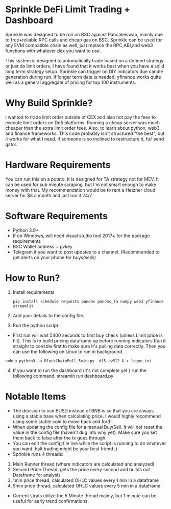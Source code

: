 # Sprinkle DeFi Limit Trading + Dashboard
Sprinkle was designed to be run on BSC against Pancakeswap, mainly due to free+reliable RPC calls and cheap gas on BSC. 
Sprinkle can be used for any EVM compatible chain as well, just replace the RPC,ABI,and web3 functions with whatever dex you want to use.

This system is designed to automatically trade based on a defined strategy or just do limit orders, I have found that it works best when you have a solid long term strategy setup.
Sprinkle can trigger on DIY indicators due candle generation during run. If longer term data is needed, yfinance works quite well as a general aggregate of pricing for top 100 instruments. 

# Why Build Sprinkle?
I wanted to trade limit order outside of CEX and also not pay the fees to execute limit orders on Defi platforms. Running a cheap server was much cheaper than the extra limit order fees.
Also, to learn about python, web3, and finance frameworks. This code probably isn't structured "the best", but it works for what I need.
If someone is so inclined to restructure it, full send gator.    

# Hardware Requirements    
You can run this on a potato. It is designed for TA strategy not for MEV. It can be used for sub minute scraping, but I'm not smart enough to make money with that. 
My recommendation would be to rent a Hetzner cloud server for $8 a month and just run it 24/7. 

# Software Requirements
* Python 3.9+ 
* If on Windows, will need visual studio tool 2017+ for the package requirements
* BSC Wallet address + pvkey  
* Telegram if you want to post updates to a channel. (Recommended to get alerts on your phone for buys/sells)

# How to Run? 
1. Install requirements

    ```pip install schedule requests pandas pandas_ta numpy web3 yfinance streamlit```

2. Add your details to the config file. 
3. Run the python script
* First run will wait 5400 seconds to first buy check (unless Limit price is hit). This is to build pricing dataframe up before running indicators.Run it straight to console first to make sure it's pulling data correctly. Then you can use the following on Linux to run in background.  

```nohup python3 -u BlockChainPull_5min.py -d15 -w512 & > logme.txt```

4. If you want to run the dashboard (it's not complete yet.) run the following command.
    streamlit run dashboard.py

# Notable Items
* The decision to use BUSD instead of BNB is so that you are always using a stable base when calculating price. I would highly recommend using some stable coin to move back and forth.
* When updating the config file for a manual Buy/Sell. It will not reset the value in the config file (haven't dug into why yet). Make sure you set them back to false after the tx goes through. 
* You can edit the config file live while the script is running to do whatever you want. halt trading might be your best friend ;) 
* Sprinkle runs 4 threads:
1. Main Runner thread (where indicators are calculated and analyzed)
2. Second Price Thread, gets the price every second and builds out Dataframe for analysis
3. 1min price thread, calculated OHLC values every 1 min in a dataframe
4. 5min price thread, calculated OHLC values every 5 min in a dataframe
* Current strats utilize the 5 Minute thread mainly, but 1 minute can be useful for early trend confirmations. 
